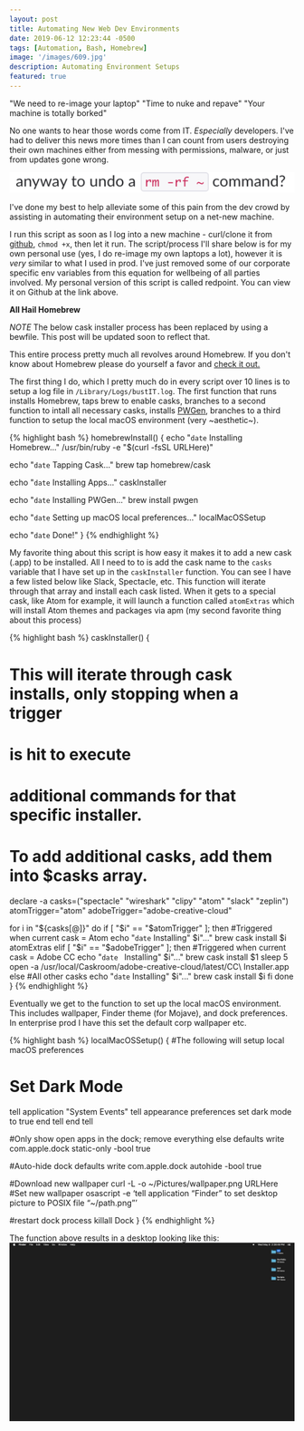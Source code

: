 ```yaml
---
layout: post
title: Automating New Web Dev Environments
date: 2019-06-12 12:23:44 -0500
tags: [Automation, Bash, Homebrew]
image: '/images/609.jpg'
description: Automating Environment Setups
featured: true
---
```


"We need to re-image your laptop" "Time to nuke and repave" "Your machine is totally borked"

No one wants to hear those words come from IT. *Especially* developers. I've had to deliver this news more times than I can count from users destroying their own machines either from messing with permissions, malware, or just from updates gone wrong.

![Yes, I did really get this Slack message](/images/undo.png)

I've done my best to help alleviate some of this pain from the dev crowd by assisting in automating their environment setup on a net-new machine.

I run this script as soon as I log into a new machine - curl/clone it from [github](https://github.com/leblanck/redpoint), `chmod +x`, then let it run. The script/process I'll share below is for my own personal use (yes, I do re-image my own laptops a lot), however it is *very* similar to what I used in prod. I've just removed some of our corporate specific env variables from this equation for wellbeing of all parties involved. My personal version of this script is called redpoint. You can view it on Github at the link above. 

**All Hail Homebrew**

*NOTE* The below cask installer process has been replaced by using a bewfile. This post will be updated soon to reflect that. 

This entire process pretty much all revolves around Homebrew. If you don't know about Homebrew please do yourself a favor and [check it out.](https://brew.sh/)

The first thing I do, which I pretty much do in every script over 10 lines is to setup a log file in `/Library/Logs/bustIT.log`. The first function that runs installs Homebrew, taps brew to enable casks, branches to a second function to intall all necessary casks, installs [PWGen](https://blog.tnyc.me/pwgen-on-linux-and-osx), branches to a third function to setup the local macOS environment (very ~aesthetic~).

{% highlight bash %} 
homebrewInstall() {
  echo "`date` Installing Homebrew..."
  /usr/bin/ruby -e "$(curl -fsSL URLHere)"

  echo "`date` Tapping Cask..."
  brew tap homebrew/cask

  echo "`date` Installing Apps..."
  caskInstaller

  echo "`date` Installing PWGen..."
  brew install pwgen

  echo "`date` Setting up macOS local preferences..."
  localMacOSSetup

  echo "`date` Done!"
}
{% endhighlight %} 


My favorite thing about this script is how easy it makes it to add a new cask (.app) to be installed. All I need to to is add the cask name to the `casks` variable that I have set up in the `caskInstaller` function. You can see I have a few listed below like Slack, Spectacle, etc. This function will iterate through that array and install each cask listed. When it gets to a special cask, like Atom for example, it will launch a function called `atomExtras` which will install Atom themes and packages via apm (my second favorite thing about this process)


{% highlight bash %} 
caskInstaller() {
  # This will iterate through cask installs, only stopping when a trigger
  # is hit to execute
  # additional commands for that specific installer.
  # To add additional casks, add them into $casks array.
  declare -a casks=("spectacle" "wireshark" "clipy" "atom" "slack" "zeplin")
  atomTrigger="atom"
  adobeTrigger="adobe-creative-cloud"

  for i in "${casks[@]}"
  do
    if [ "$i" == "$atomTrigger" ]; then
      #Triggered when current cask = Atom
      echo "`date` Installing" $i"..."
      brew cask install $i
      atomExtras
    elif [ "$i" == "$adobeTrigger" ]; then
      #Triggered when current cask = Adobe CC
      echo "`date ` Installing" $i"..."
      brew cask install $1
      sleep 5
      open -a /usr/local/Caskroom/adobe-creative-cloud/latest/CC\ Installer.app
    else
      #All other casks
      echo "`date` Installing" $i"..."
      brew cask install $i
    fi
  done
}
{% endhighlight %} 

Eventually we get to the function to set up the local macOS environment. This includes wallpaper, Finder theme (for Mojave), and dock preferences. In enterprise prod I have this set the default corp wallpaper etc.

{% highlight bash %} 
localMacOSSetup() {
  #The following will setup local macOS preferences

  # Set Dark Mode
  tell application "System Events"
      tell appearance preferences
          set dark mode to true
      end tell
  end tell

  #Only show open apps in the dock; remove everything else
  defaults write com.apple.dock static-only -bool true

  #Auto-hide dock
  defaults write com.apple.dock autohide -bool true

  #Download new wallpaper
  curl -L -o ~/Pictures/wallpaper.png URLHere
  #Set new wallpaper
  osascript -e ‘tell application “Finder” to set desktop picture to POSIX file “~/path.png”’

  #restart dock process
  killall Dock
}
{% endhighlight %} 

The function above results in a desktop looking like this:
![~Aesthic macOS Desktop~](/images/desktop.png)
